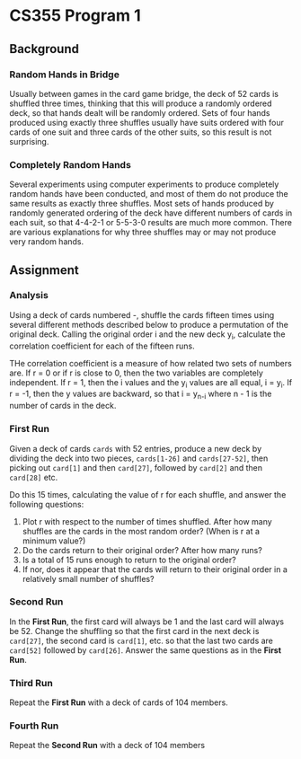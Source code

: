 # CS355 Program 1

## Background

### Random Hands in Bridge

Usually between games in the card game bridge, the deck of 52 cards is shuffled three times, thinking that this will produce a randomly ordered deck, so that hands dealt will be randomly ordered. Sets of four hands produced using exactly three shuffles usually have suits ordered with four cards of one suit and three cards of the other suits, so this result is not surprising.

### Completely Random Hands

Several experiments using computer experiments to produce completely random hands have been conducted, and most of them do not produce the same results as exactly three shuffles. Most sets of hands produced by randomly generated ordering of the deck have different numbers of cards in each suit, so that 4-4-2-1 or 5-5-3-0 results are much more common. There are various explanations for why three shuffles may or may not produce very random hands.

## Assignment

### Analysis

Using a deck of cards numbered -, shuffle the cards fifteen times using several different methods described below to produce a permutation of the original deck. Calling the original order i and the new deck y<sub>i</sub>, calculate the correlation coefficient for each of the fifteen runs.

THe correlation coefficient is a measure of how related two sets of numbers are. If r = 0 or if r is close to 0, then the two variables are completely independent. If r = 1, then the i values and the y<sub>i</sub> values are all equal, i = y<sub>i</sub>. If r  = -1, then the y values are backward, so that i = y<sub>n-i</sub> where n - 1 is the number of cards in the deck.

### First Run

Given a deck of cards `cards` with 52 entries, produce a new deck by dividing the deck into two pieces, `cards[1-26]` and `cards[27-52]`, then picking out `card[1]` and then `card[27]`, followed by `card[2]` and then `card[28]` etc.

Do this 15 times, calculating the value of r for each shuffle, and answer the following questions:

1. Plot r with respect to the number of times shuffled. After how many shuffles are the cards in the most random order? (When is r at a minimum value?)
2. Do the cards return to their original order? After how many runs?
3. Is a total of 15 runs enough to return to the original order?
4. If nor, does it appear that the cards will return to their original order in a relatively small number of shuffles?

### Second Run

In the **First Run**, the first card will always be 1 and the last card will always be 52. Change the shuffling so that the first card in the next deck is `card[27]`, the second card is `card[1]`, etc. so that the last two cards are `card[52]` followed by `card[26]`. Answer the same questions as in the **First Run**.

### Third Run

Repeat the **First Run** with a deck of cards of 104 members.

### Fourth Run

Repeat the **Second Run** with a deck of 104 members